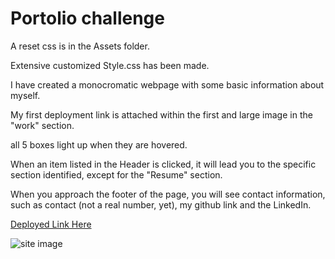# Portolio challenge

A reset css is in the Assets folder.

Extensive customized Style.css has been made.

I have created a monocromatic webpage with some basic information about myself.

My first deployment link is attached within the first and large image in the "work" section.

all 5 boxes light up when they are hovered.

When an item listed in the Header is clicked, it will lead you to the specific section identified, except for the "Resume" section.

When you approach the footer of the page, you will see contact information, such as contact (not a real number, yet), my github link and the LinkedIn.

[Deployed Link Here](https://luischevere.github.io/Challenge-2Portfolio/)

![site image](/Challenge%202/assets/images/Screen%20Shot%20Porfolio%20site.png)